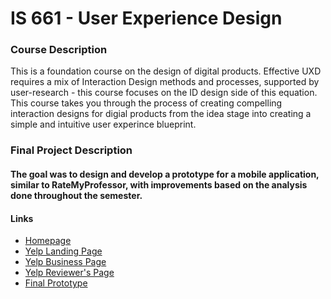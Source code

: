 # IS 661 - User Experience Design

### Course Description
<p>This is a foundation course on the design of digital products. Effective UXD requires a mix of Interaction Design methods and processes, supported by user-research - this course focuses on the ID design side of this equation. This course takes you through the process of creating compelling interaction designs for digial products from the idea stage into creating a simple and intuitive user experince blueprint.</p>

### Final Project Description
#### The goal was to design and develop a prototype for a mobile application, similar to RateMyProfessor, with improvements based on the analysis done throughout the semester.

#### Links
* [Homepage](http://goto1.github.io/is661/docs) <br />
* [Yelp Landing Page](http://goto1.github.io/is661/docs/yelp-mockup/landing-page.html) <br />
* [Yelp Business Page](http://goto1.github.io/is661/docs/yelp-mockup/business-page.html) <br />
* [Yelp Reviewer's Page](http://goto1.github.io/is661/docs/yelp-mockup/reviewer-page.html) <br />
* [Final Prototype](http://goto1.github.io/is661/docs/key-path-scenario) <br />

